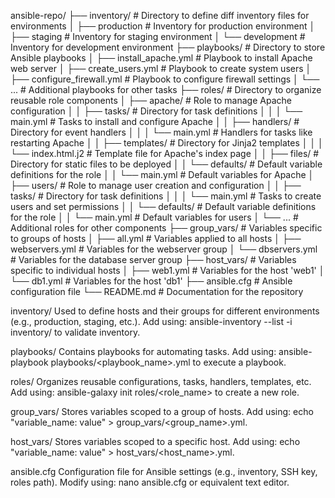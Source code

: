 ansible-repo/
├── inventory/                  # Directory to define diff inventory files for environments
│   ├── production              # Inventory for production environment
│   ├── staging                 # Inventory for staging environment
│   └── development             # Inventory for development environment
├── playbooks/                  # Directory to store Ansible playbooks
│   ├── install_apache.yml      # Playbook to install Apache web server
│   ├── create_users.yml        # Playbook to create system users
│   ├── configure_firewall.yml  # Playbook to configure firewall settings
│   └── ...                     # Additional playbooks for other tasks
├── roles/                      # Directory to organize reusable role components
│   ├── apache/                 # Role to manage Apache configuration
│   │   ├── tasks/              # Directory for task definitions
│   │   │   └── main.yml        # Tasks to install and configure Apache
│   │   ├── handlers/           # Directory for event handlers
│   │   │   └── main.yml        # Handlers for tasks like restarting Apache
│   │   ├── templates/          # Directory for Jinja2 templates
│   │   │   └── index.html.j2   # Template file for Apache's index page
│   │   ├── files/              # Directory for static files to be deployed
│   │   └── defaults/           # Default variable definitions for the role
│   │       └── main.yml        # Default variables for Apache
│   ├── users/                  # Role to manage user creation and configuration
│   │   ├── tasks/              # Directory for task definitions
│   │   │   └── main.yml        # Tasks to create users and set permissions
│   │   └── defaults/           # Default variable definitions for the role
│   │       └── main.yml        # Default variables for users
│   └── ...                     # Additional roles for other components
├── group_vars/                 # Variables specific to groups of hosts
│   ├── all.yml                 # Variables applied to all hosts
│   ├── webservers.yml          # Variables for the webserver group
│   └── dbservers.yml           # Variables for the database server group
├── host_vars/                  # Variables specific to individual hosts
│   ├── web1.yml                # Variables for the host 'web1'
│   └── db1.yml                 # Variables for the host 'db1'
├── ansible.cfg                 # Ansible configuration file
└── README.md                   # Documentation for the repository


inventory/
Used to define hosts and their groups for different environments (e.g., production, staging, etc.).
Add using: ansible-inventory --list -i inventory/<environment> to validate inventory.

playbooks/
Contains playbooks for automating tasks.
Add using: ansible-playbook playbooks/<playbook_name>.yml to execute a playbook.

roles/
Organizes reusable configurations, tasks, handlers, templates, etc.
Add using: ansible-galaxy init roles/<role_name> to create a new role.

group_vars/
Stores variables scoped to a group of hosts.
Add using: echo "variable_name: value" > group_vars/<group_name>.yml.

host_vars/
Stores variables scoped to a specific host.
Add using: echo "variable_name: value" > host_vars/<host_name>.yml.

ansible.cfg
Configuration file for Ansible settings (e.g., inventory, SSH key, roles path).
Modify using: nano ansible.cfg or equivalent text editor.